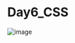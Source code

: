 # Day6_CSS
![image](https://github.com/user-attachments/assets/28672b82-bff9-47e7-b6cc-3f084579f7c0)
